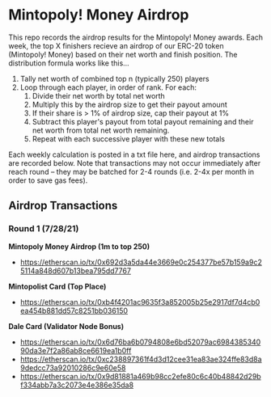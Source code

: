 # Mintopoly! Money Airdrop

This repo records the airdrop results for the Mintopoly! Money awards. Each week, the top X finishers recieve an airdrop of our ERC-20 token (Mintopoly! Money) based on their net worth and finish position. The distribution formula works like this...

1. Tally net worth of combined top n (typically 250) players
2. Loop through each player, in order of rank. For each:
	1. Divide their net worth by total net worth
	2. Multiply this by the airdrop size to get their payout amount
	3. If their share is > 1% of airdrop size, cap their payout at 1%
	4. Subtract this player's payout from total payout remaining and their net worth from total net worth remaining.
	5. Repeat with each successive player with these new totals 


Each weekly calculation is posted in a txt file here, and airdrop transactions are recorded below. Note that transactions may not occur immediately after reach round – they may be batched for 2-4 rounds (i.e. 2-4x per month in order to save gas fees).


## Airdrop Transactions

### Round 1 (7/28/21)
**Mintopoly Money Airdrop  (1m to top 250)**
* https://etherscan.io/tx/0x692d3a5da44e3669e0c254377be57b159a9c25114a848d607b13bea795dd7767

**Mintopolist Card (Top Place)**
* https://etherscan.io/tx/0xb4f4201ac9635f3a852005b25e2917df7d4cb0ea454b881dd57c8251bb036150

**Dale Card (Validator Node Bonus)**
* https://etherscan.io/tx/0x6d76ba6b0794808e6bd52079ac698438534090da3e7f2a86ab8ce6619ea1b0ff
* https://etherscan.io/tx/0xc238897361f4d3d12cee31ea83ae324ffe83d8a9dedcc73a92010286c9e60e58
* https://etherscan.io/tx/0x9d81881a469b98cc2efe80c6c40b48842d29bf334abb7a3c2073e4e386e35da8
